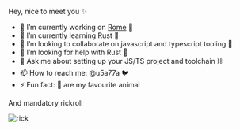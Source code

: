 


Hey, nice to meet you ✨

- 🔭  I’m currently working on [Rome](https://github.com/rome/tools) 👑
- 🌱  I’m currently learning Rust 🦀
- 👯  I’m looking to collaborate on javascript and typescript tooling 🧰
- 🤔  I’m looking for help with Rust 🥵
- 💬  Ask me about setting up your JS/TS project and toolchain ⛓️
- 📫  How to reach me: @u5a77a 🐦
- ⚡  Fun fact: 🐨  are my favourite animal



And mandatory rickroll

![rick](https://user-images.githubusercontent.com/11444352/111814477-cb4cfb00-88da-11eb-858d-edbeb4531552.gif)
